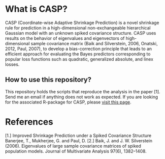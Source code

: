 What is CASP?
======

CASP (Coordinate-wise Adaptive Shrinkage Prediction) is a novel shrinkage rule for prediction in a high-dimensional non-exchangeable hierarchical Gaussian model with an unknown spiked covariance structure. CASP uses results on the behavior of eigenvalues and eigenvectors of high-dimensional sample covariance matrix (Baik and Silverstein, 2006, Onatski, 2012, Paul, 2007), to develop a bias-correction principle that leads to an efficient approach for evaluating the Bayes predictors corresponding to popular loss functions such as
quadratic, generalized absolute, and linex losses.

How to use this repository?
----------

This repository holds the scripts that reproduce the analysis in the paper [1]. Send me an email if anything does not work as expected. If you are looking for the associated R-package for CASP, please [visit this page](https://github.com/trambakbanerjee/casp#casp).

References
=======
[1.] Improved Shrinkage Prediction under a Spiked Covariance Structure    
Banerjee, T., Mukherjee, G. and Paul, D.
[2.] Baik, J. and J. W. Silverstein (2006). Eigenvalues of large sample covariance matrices of spiked population models. Journal of Multivariate Analysis 97(6), 1382–1408.
